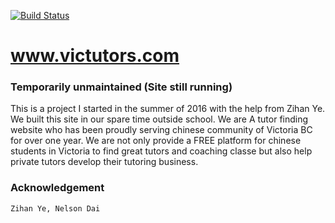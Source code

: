 [![Build Status](https://travis-ci.org/waynezhang1995/Victutors.com.svg?branch=master)](https://travis-ci.org/waynezhang1995/Victutors.com)

# www.victutors.com

### Temporarily unmaintained (Site still running)

This is a project I started in the summer of 2016 with the help from Zihan Ye. We built this site in our spare time outside school. We are A tutor finding website who has been proudly serving chinese community of Victoria BC for over one year. We are not only provide a FREE platform for chinese students in Victoria to find great tutors and coaching classe but also help private tutors develop their tutoring business.

### Acknowledgement

```Zihan Ye, Nelson Dai```
